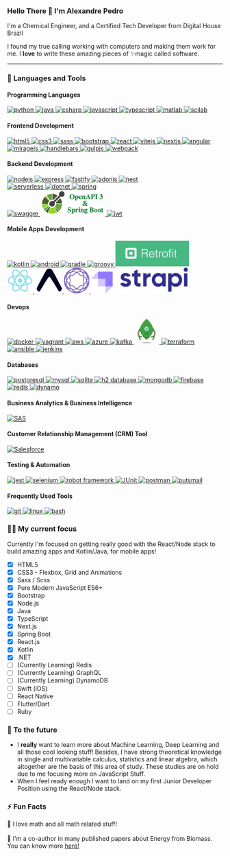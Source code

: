 ### Hello There 🖖 I'm Alexandre Pedro

I'm a Chemical Engineer, and a Certified Tech Developer from Digital House Brazil

I found my true calling working with computers and making them work for me. 
I **love** to write these amazing pieces of ✨magic called software.

---
### 🧰 Languages and Tools

#### Programming Languages

<p align="left">
  <a href="https://www.python.org" target="_blank" rel="noreferrer">
    <img src="https://cdn.jsdelivr.net/gh/devicons/devicon/icons/python/python-original.svg" alt="python" height="60" />
  </a>
  <a href="https://www.java.com" target="_blank" rel="noreferrer">
    <img src="https://cdn.jsdelivr.net/gh/devicons/devicon/icons/java/java-original.svg" alt="java" height="60" />
  </a>
  <a href="https://learn.microsoft.com/en-us/dotnet/csharp/" target="_blank" rel="noreferrer">
    <img src="https://cdn.jsdelivr.net/gh/devicons/devicon/icons/csharp/csharp-original.svg" alt="csharp" height="60" />
  </a>
  <a href="https://developer.mozilla.org/en-US/docs/Web/JavaScript" target="_blank" rel="noreferrer">
    <img src="https://cdn.jsdelivr.net/gh/devicons/devicon/icons/javascript/javascript-original.svg" alt="javascript" height="60" />
  </a>
  <a href="https://www.typescriptlang.org/" target="_blank" rel="noreferrer">
    <img src="https://cdn.jsdelivr.net/gh/devicons/devicon/icons/typescript/typescript-original.svg" alt="typescript" height="60" />
  </a>
  <a href="https://www.mathworks.com/products/matlab.html" target="_blank" rel="noreferrer">
    <img src="https://cdn.jsdelivr.net/gh/devicons/devicon/icons/matlab/matlab-original.svg" alt="matlab" height="60" />
  </a>
  <a href="https://www.scilab.org/" target="_blank" rel="noreferrer">
    <img src="http://vignette2.wikia.nocookie.net/ntu-open-source-20/images/1/1e/Logo_scilab.png/revision/latest?cb=20130524084745" alt="scilab" height="60" />
  </a>
</p>

#### Frontend Development

<p align="left">
  <a href="https://www.w3.org/html/" target="_blank" rel="noreferrer">
    <img src="https://cdn.jsdelivr.net/gh/devicons/devicon/icons/html5/html5-original.svg" alt="html5" height="60" />
  </a>
  <a href="https://www.w3schools.com/css/" target="_blank" rel="noreferrer">
    <img src="https://cdn.jsdelivr.net/gh/devicons/devicon/icons/css3/css3-original.svg" alt="css3" height="60" />
  </a>
  <a href="https://sass-lang.com/" target="_blank" rel="noreferrer">
    <img src="https://cdn.jsdelivr.net/gh/devicons/devicon/icons/sass/sass-original.svg" alt="sass" height="60" />
  </a>
  <a href="https://getbootstrap.com/" target="_blank" rel="noreferrer">
    <img src="https://cdn.jsdelivr.net/gh/devicons/devicon/icons/bootstrap/bootstrap-original.svg" alt="bootstrap" height="60" />
  </a>
  <a href="https://reactjs.org/" target="_blank" rel="noreferrer">
    <img src="https://cdn.jsdelivr.net/gh/devicons/devicon/icons/react/react-original.svg" alt="react" height="60" />
  </a>
  <a href="https://vitejs.dev/" target="_blank" rel="noreferrer">
    <img src="https://camo.githubusercontent.com/61e102d7c605ff91efedb9d7e47c1c4a07cef59d3e1da202fd74f4772122ca4e/68747470733a2f2f766974656a732e6465762f6c6f676f2e737667" alt="vitejs" height="60" />
  </a>
  <a href="https://nextjs.org/" target="_blank" rel="noreferrer">
    <img src="https://cdn.jsdelivr.net/gh/devicons/devicon/icons/nextjs/nextjs-original.svg" alt="nextjs" height="60" />
  </a>
  <a href="https://angular.io/" target="_blank" rel="noreferrer">
    <img src="https://cdn.jsdelivr.net/gh/devicons/devicon/icons/angularjs/angularjs-original.svg" alt="angular" height="60" />
  </a>
  <a href="https://miragejs.com/" target="_blank" rel="noreferrer">
    <img src="https://avatars.githubusercontent.com/u/47899903?s=280&v=4" alt="miragejs" width="60" height="60" />
  </a>
  <a href="https://handlebarsjs.com" target="_blank" rel="noreferrer">
    <img src="https://cdn.jsdelivr.net/gh/devicons/devicon/icons/handlebars/handlebars-original.svg" alt="handlebars" width="60" height="60" />
  </a>
  <a href="https://gulpjs.com" target="_blank" rel="noreferrer">
    <img src="https://cdn.jsdelivr.net/gh/devicons/devicon/icons/gulp/gulp-plain.svg" alt="gulpjs" width="60" height="60" />
  </a>
  <a href="https://webpack.js.org" target="_blank" rel="noreferrer">
    <img src="https://cdn.jsdelivr.net/gh/devicons/devicon/icons/webpack/webpack-original.svg" alt="webpack" width="60" height="60" />
  </a>
</p>

#### Backend Development

<p align="left">
  <a href="https://nodejs.org" target="_blank" rel="noreferrer">
    <img src="https://cdn.jsdelivr.net/gh/devicons/devicon/icons/nodejs/nodejs-original.svg" alt="nodejs" height="60" align-items="center" />
  </a>
  <a href="https://expressjs.com" target="_blank" rel="noreferrer">
    <img src="https://cdn.jsdelivr.net/gh/devicons/devicon/icons/express/express-original.svg" alt="express" height="60" align-items="center" />
  </a>
  <a href="https://fastify.dev" target="_blank" rel="noreferrer">
    <img src="https://fastify.dev/img/logos/fastify-black.svg" alt="fastify" height="60" align-items="center" />
  </a>
  <a href="https://adonisjs.com" target="_blank" rel="noreferrer">
    <img src="https://cdn.jsdelivr.net/gh/devicons/devicon/icons/adonisjs/adonisjs-original.svg" alt="adonis" height="60" align-items="center" />
  </a>
  <a href="https://nestjs.com" target="_blank" rel="noreferrer">
    <img src="https://cdn.jsdelivr.net/gh/devicons/devicon/icons/nestjs/nestjs-plain.svg" alt="nest" height="60" align-items="center" />
  </a>
  <br>
  <a href="https://www.serverless.com" target="_blank" rel="noreferrer">
    <img src="https://user-images.githubusercontent.com/2752551/30404912-d5781a00-989d-11e7-8d25-5ebca177326a.png" alt="serverless" height="60" align-items="center" />
  </a>
  <a href="https://dotnet.microsoft.com" target="_blank" rel="noreferrer">
    <img src="https://cdn.jsdelivr.net/gh/devicons/devicon/icons/dot-net/dot-net-original.svg" alt="dotnet" height="80" />
  </a>
  <a href="https://spring.io/" target="_blank" rel="noreferrer">
    <img src="https://cdn.jsdelivr.net/gh/devicons/devicon/icons/spring/spring-original.svg" alt="spring" height="60" />
  </a>
  <br>
  <a href="https://swagger.io/" target="_blank" rel="noreferrer">
    <img src="https://static1.smartbear.co/swagger/media/assets/images/swagger_logo.svg" alt="swagger" height="60" />
  </a>
  <a href="https://springdoc.org/" target="_blank" rel="noreferrer">
    <img src="https://github.com/alexandrecpedro/bbb22-votation-system/blob/main/project/logos/openAPI3.png" alt="openAPI3" height="60" />
  </a>
  <a href="https://jwt.io/" target="_blank" rel="noreferrer">
    <img src="https://jwt.io/img/logo-asset.svg" alt="jwt" height="60" />
  </a>
</p>

#### Mobile Apps Development

<p align="left">
  <a href="https://kotlinlang.org/" target="_blank" rel="noreferrer">
    <img src="https://cdn.jsdelivr.net/gh/devicons/devicon/icons/kotlin/kotlin-original.svg" alt="kotlin" height="60" />
  </a>
  <a href="https://developer.android.com/" target="_blank" rel="noreferrer">
    <img src="https://cdn.jsdelivr.net/gh/devicons/devicon/icons/android/android-original.svg" alt="android" height="60" />
  </a>
  <a href="https://gradle.org/" target="_blank" rel="noreferrer">
    <img src="https://cdn.jsdelivr.net/gh/devicons/devicon/icons/gradle/gradle-plain.svg" alt="gradle" height="60" />
  </a>
  <a href="https://groovy-lang.org/" target="_blank" rel="noreferrer">
    <img src="https://cdn.jsdelivr.net/gh/devicons/devicon/icons/groovy/groovy-original.svg" alt="groovy" height="80" />
  </a>
  <a href="https://square.github.io/retrofit/" target="_blank" rel="noreferrer">
    <img src="https://github.com/alexandrecpedro/santander-dev-week-bankline-app/blob/main/project/assets/Retrofit.jpeg" alt="retrofit" height="60" />
  </a>
  <br>
  <a href="https://reactnative.dev/" target="_blank" rel="noreferrer">
    <img src="https://raw.githubusercontent.com/alexandrecpedro/devblog/main/blog/assets/reactnative.png" alt="react native" height="60" />
  </a>
  <a href="https://expo.dev/" target="_blank" rel="noreferrer">
    <img src="https://raw.githubusercontent.com/alexandrecpedro/devblog/main/blog/assets/expo.png" alt="expo" height="60" />
  </a>
  <a href="https://reactnavigation.org/" target="_blank" rel="noreferrer">
    <img src="https://github.com/alexandrecpedro/devblog/blob/main/blog/assets/react_navigation.svg" alt="react navigation" height="60" />
  </a>
  <a href="https://strapi.io/" target="_blank" rel="noreferrer">
    <img src="https://raw.githubusercontent.com/alexandrecpedro/devblog/main/blog/assets/strapi.png" alt="strapi" height="60" />
  </a>
</p>

#### Devops

<p align="left">
  <a href="https://www.docker.com/" target="_blank" rel="noreferrer">
    <img src="https://cdn.jsdelivr.net/gh/devicons/devicon/icons/docker/docker-original.svg" alt="docker" height="60" />
  </a>
  <a href="https://www.vagrantup.com/" target="_blank" rel="noreferrer">
    <img src="https://cdn.jsdelivr.net/gh/devicons/devicon/icons/vagrant/vagrant-original.svg" alt="vagrant" height="60" />
  </a>
  <a href="https://aws.amazon.com/pt/" target="_blank" rel="noreferrer">
    <img src="https://cdn.jsdelivr.net/gh/devicons/devicon/icons/amazonwebservices/amazonwebservices-original.svg" alt="aws" height="60" />
  </a>  
  <a href="https://azure.microsoft.com/" target="_blank" rel="noreferrer">
    <img src="https://cdn.jsdelivr.net/gh/devicons/devicon/icons/azure/azure-original.svg" alt="azure" height="60" />
  </a>
  <a href="https://kafka.apache.org/" target="_blank" rel="noreferrer">
    <img src="https://cdn.jsdelivr.net/gh/devicons/devicon/icons/apachekafka/apachekafka-original.svg" alt="kafka" height="60" />
  </a>
  <a href="https://robomongo.org/" target="_blank" rel="noreferrer">
    <img src="https://github.com/alexandrecpedro/bbb22-votation-system/blob/main/project/logos/robomongo-3T.png" alt="robo3T" height="60" />
  </a>
  <a href="https://www.terraform.io" target="_blank" rel="noreferrer">
    <img src="https://cdn.jsdelivr.net/gh/devicons/devicon/icons/terraform/terraform-original.svg" alt="terraform" height="60" />
  </a>
  <a href="https://www.ansible.com" target="_blank" rel="noreferrer">
    <img src="https://cdn.jsdelivr.net/gh/devicons/devicon/icons/ansible/ansible-original.svg" alt="ansible" height="60" />
  </a>
  <a href="https://www.jenkins.io" target="_blank" rel="noreferrer">
    <img src="https://cdn.jsdelivr.net/gh/devicons/devicon/icons/jenkins/jenkins-original.svg" alt="jenkins" height="60" />
  </a>
</p>

#### Databases

<p align="left">
  <a href="https://www.postgresql.org" target="_blank" rel="noreferrer">
    <img src="https://cdn.jsdelivr.net/gh/devicons/devicon/icons/postgresql/postgresql-original.svg" alt="postgresql" height="60" />
  </a>
  <a href="https://www.mysql.com/" target="_blank" rel="noreferrer">
    <img src="https://cdn.jsdelivr.net/gh/devicons/devicon/icons/mysql/mysql-original.svg" alt="mysql" height="60" />
  </a>
  <a href="https://www.sqlite.org/" target="_blank" rel="noreferrer">
    <img src="https://www.sqlite.org/images/sqlite370_banner.gif" alt="sqlite" height="60" />
  </a>
  <a href="https://www.h2database.com/html/main.html" target="_blank" rel="noreferrer">
    <img src="https://www.h2database.com/html/images/h2-logo-2.png" alt="h2 database" height="60" />
  </a>
  <a href="https://www.mongodb.com/" target="_blank" rel="noreferrer">
    <img src="https://cdn.jsdelivr.net/gh/devicons/devicon/icons/mongodb/mongodb-original.svg" alt="mongodb" height="60" />
  </a>
  <a href="https://firebase.google.com/" target="_blank" rel="noreferrer">
    <img src="https://cdn.jsdelivr.net/gh/devicons/devicon/icons/firebase/firebase-plain.svg" alt="firebase" height="60" />
  </a>
  <a href="https://redis.io" target="_blank" rel="noreferrer">
    <img src="https://cdn.jsdelivr.net/gh/devicons/devicon/icons/redis/redis-original.svg" alt="redis" height="60" />
  </a>
  <a href="https://aws.amazon.com/pt/pm/dynamodb" target="_blank" rel="noreferrer">
    <img src="https://cdn.worldvectorlogo.com/logos/aws-dynamodb.svg" alt="dynamo" height="60" />
  </a>
</p>

#### Business Analytics & Business Intelligence

<p align="left">
  <a href="https://www.sas.com/en_us/home.html" target="_blank" rel="noreferrer">
    <img src="https://upload.wikimedia.org/wikipedia/commons/thumb/1/10/SAS_logo_horiz.svg/1280px-SAS_logo_horiz.svg.png" alt="SAS" height="60" />
  </a>
</p>

#### Customer Relationship Management (CRM) Tool

<p align="left">
  <a href="https://www.salesforce.org/" target="_blank" rel="noreferrer">
    <img src="https://www.salesforce.com/content/dam/sfdc-docs/www/resources/campaign-assets/live-long-and-propser/images/logo.png" alt="Salesforce" height="60" />
  </a>
</p>

#### Testing & Automation

<p align="left">
  <a href="https://jestjs.io" target="_blank" rel="noreferrer">
    <img src="https://cdn.jsdelivr.net/gh/devicons/devicon/icons/jest/jest-plain.svg" alt="jest" height="60" />
  </a>
  <a href="https://www.selenium.dev" target="_blank" rel="noreferrer">
    <img src="https://raw.githubusercontent.com/detain/svg-logos/780f25886640cef088af994181646db2f6b1a3f8/svg/selenium-logo.svg" alt="selenium" width="60" height="60" />
  </a>
  <a href="https://robotframework.org/" target="_blank" rel="noreferrer">
    <img src="https://gitlab.com/uploads/-/system/project/avatar/15613246/Robot-framework-logo.png" alt="robot framework" width="80" height="80" />
  </a>
  <a href="https://junit.org/" target="_blank" rel="noreferrer"> 
    <img src="https://junit.org/junit5/assets/img/junit5-logo.png" alt="JUnit" width="60" height="60" />
  </a>
  <a href="https://postman.com/" target="_blank" rel="noreferrer">
    <img src="https://www.vectorlogo.zone/logos/getpostman/getpostman-icon.svg" alt="postman" width="60" height="60" />
  </a>
  <a href="https://putsmail.com/" target="_blank" rel="noreferrer">
    <img src="https://www.litmus.com/wp-content/themes/litmus/dist/images/litmus-logo.svg" alt="putsmail" height="60" />
  </a>
</p>

#### Frequently Used Tools

<p align="left">
  <a href="https://git-scm.com/" target="_blank" rel="noreferrer">
    <img src="https://cdn.jsdelivr.net/gh/devicons/devicon/icons/git/git-original.svg" alt="git" height="60" />
  </a>
  <a href="https://www.linux.org/" target="_blank" rel="noreferrer">
    <img src="https://cdn.jsdelivr.net/gh/devicons/devicon/icons/linux/linux-original.svg" alt="linux" height="60" />
  </a>
  <a href="https://www.gnu.org/software/bash/" target="_blank" rel="noreferrer">
    <img src="https://cdn.jsdelivr.net/gh/devicons/devicon/icons/bash/bash-original.svg" alt="bash" height="60" />
  </a>
</p>

### 👨‍💻 My current focus 
Currently I'm focused on getting really good with the React/Node stack to build amazing apps and Kotlin/Java, for mobile apps!
 - [x] HTML5
 - [x] CSS3 - Flexbox, Grid and Animations
 - [x] Sass / Scss
 - [x] Pure Modern JavaScript ES6+
 - [x] Bootstrap 
 - [x] Node.js
 - [x] Java
 - [x] TypeScript
 - [x] Next.js
 - [x] Spring Boot
 - [x] React.js
 - [x] Kotlin
 - [x] .NET
 - [ ] (Currently Learning) Redis
 - [ ] (Currently Learning) GraphQL
 - [ ] (Currently Learning) DynamoDB
 - [ ] Swift (iOS)
 - [ ] React Native
 - [ ] Flutter/Dart
 - [ ] Ruby

### 🤖 To the future
- I **really** want to learn more about Machine Learning, Deep Learning and all those cool looking stuff! Besides, I have strong theoretical knowledge in single and multivariable calculus, statistics and linear algebra, which altogether are the basis of this area of study. These studies are on hold due to me focusing more on JavaScript Stuff.
- When I feel ready enough I want to land on my first Junior Developer Position using the React/Node stack.

### ⚡ Fun Facts
 🔢 I love math and all math related stuff! </br></br>
 📝 I'm a co-author in many published papers about Energy from Biomass. You can know more [here!](http://lattes.cnpq.br/5586261982371094)</br></br>
